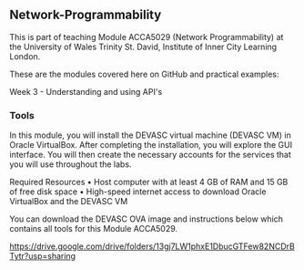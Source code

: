 ## Network-Programmability

This is part of teaching Module ACCA5029 (Network Programmability) at the University of Wales Trinity St. David, Institute of Inner City Learning London.

These are the modules covered here on GitHub and practical examples:

 Week 3 - Understanding and using API's

 ### Tools

In this module, you will install the DEVASC virtual machine (DEVASC VM) in Oracle VirtualBox. After completing
the installation, you will explore the GUI interface. You will then create the necessary accounts for the
services that you will use throughout the labs. 

Required Resources
• Host computer with at least 4 GB of RAM and 15 GB of free disk space
• High-speed internet access to download Oracle VirtualBox and the DEVASC VM

You can download the DEVASC OVA image and instructions below which contains all tools for this Module ACCA5029.

https://drive.google.com/drive/folders/13gj7LW1phxE1DbucGTFew82NCDrBTytr?usp=sharing
